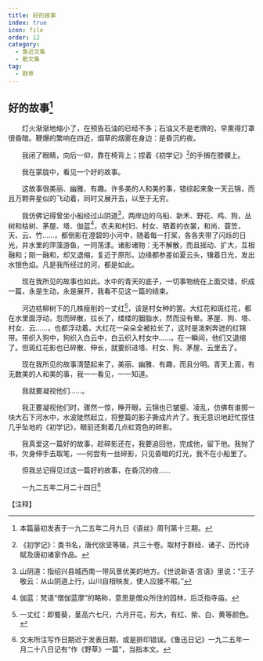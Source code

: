 ```yaml
---
title: 好的故事
index: true
icon: file
order: 12
category:
  - 鲁迅文集
  - 散文集
tag:  
  - 野草
---
```


## 好的故事[^①]

　　灯火渐渐地缩小了，在预告石油的已经不多；石油又不是老牌的，早熏得灯罩很昏暗。鞭爆的繁响在四近，烟草的烟雾在身边：是昏沉的夜。

　　我闭了眼睛，向后一仰，靠在椅背上；捏着《初学记》[^②]的手搁在膝髁上。

　　我在蒙胧中，看见一个好的故事。

　　这故事很美丽、幽雅、有趣。许多美的人和美的事，错综起来象一天云锦，而且万颗奔星似的飞动着，同时又展开去，以至于无穷。

　　我仿佛记得曾坐小船经过山阴道[^③]，两岸边的乌桕、新禾、野花、鸡、狗，丛树和枯树、茅屋、塔、伽蓝[^④]，农夫和村妇、村女、晒着的衣裳，和尚、蓑笠，天、云、竹……，都倒影在澄碧的小河中，随着每一打桨，各各夹带了闪烁的日光，并水里的萍藻游鱼，一同荡漾。诸影诸物：无不解散，而且摇动、扩大，互相融和；刚一融和，却又退缩，复近于原形。边缘都参差如夏云头，镶着日光，发出水银色焰。凡是我所经过的河，都是如此。

　　现在我所见的故事也如此。水中的青天的底子，一切事物统在上面交错，织成一篇，永是生动，永是展开，我看不见这一篇的结束。

　　河边枯柳树下的几株瘦削的一丈红[^⑤]，该是村女种的罢。大红花和斑红花，都在水里面浮动，忽而碎散，拉长了，缕缕的胭脂水，然而没有晕。茅屋、狗、塔、村女、云……，也都浮动着。大红花一朵朵全被拉长了，这时是泼剌奔迸的红锦带。带织入狗中，狗织入白云中，白云织入村女中……。在一瞬间，他们又退缩了。但斑红花影也已碎散、伸长，就要织进塔、村女、狗、茅屋、云里去了。

　　现在我所见的故事清楚起来了，美丽、幽雅、有趣，而且分明。青天上面，有无数美的人和美的事，我一一看见，一一知道。

　　我就要凝视他们……。

　　我正要凝视他们时，骤然一惊，睁开眼，云锦也已皱蹙、凌乱，仿佛有谁掷一块大石下河水中，水波陡然起立，将整篇的影子撕成片片了。我无意识地赶忙捏住几乎坠地的《初学记》，眼前还剩着几点虹霓色的碎影。

　　我真爱这一篇好的故事，趁碎影还在，我要追回他，完成他，留下他。我抛了书，欠身伸手去取笔，──何尝有一丝碎影，只见昏暗的灯光，我不在小船里了。

　　但我总记得见过这一篇好的故事，在昏沉的夜……

　　一九二五年二月二十四日[^⑥]

【注释】

[^①]: 本篇最初发表于一九二五年二月九日《语丝》周刊第十三期。

[^②]:《初学记》：类书名，唐代徐坚等辑，共三十卷。取材于群经、诸子、历代诗赋及唐初诸家作品。

[^③]: 山阴道：指绍兴县城西南一带风景优美的地方。《世说新语·言语》里说：“王子敬云：从山阴道上行，山川自相映发，使人应接不暇。”

[^④]: 伽蓝：梵语“僧伽蓝摩”的略称，意思是僧众所住的园林，后泛指寺庙。

[^⑤]: 一丈红：即蜀葵，茎高六七尺，六月开花，形大，有红、紫、白、黄等颜色。

[^⑥]: 文末所注写作日期迟于发表日期，或是排印错误。《鲁迅日记》一九二五年一月二十八日记有“作《野草》一篇”，当指本文。
